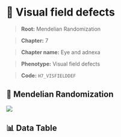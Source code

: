 # 🧪 Visual field defects

> **Root:** Mendelian Randomization

> **Chapter:** 7  

> **Chapter name:** Eye and adnexa

> **Phenotype:** Visual field defects  

> **Code:** `H7_VISFIELDDEF`

## 🧬 Mendelian Randomization  

<img src="/MR/Figures/Forward/H7_VISFIELDDEF.png"/>

## 📊 Data Table

<CsvTableMRF src="/MR/Data/Forward/H7_VISFIELDDEF.csv"/>
